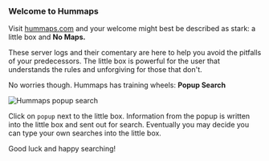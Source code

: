 ### Welcome to Hummaps

Visit [hummaps.com](https://hummaps.com) and your welcome might best be described as stark: 
a little box and **No Maps.** 

These server logs and their comentary are here to help you avoid the pitfalls 
of your predecessors.
The little box is powerful for the user that understands the rules and unforgiving
for those that don't. 

No worries though. Hummaps has training wheels: **Popup Search**

![Hummaps popup search](https://github.com/chasmack/hummaps/blob/master/docs/popup.jpg)

Click on `popup` next to the little box. Information from the popup is written into 
the little box and sent out for search. Eventually you may decide you can type your 
own searches into the little box.

Good luck and happy searching!
